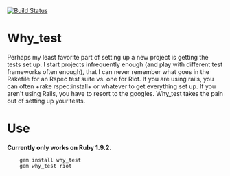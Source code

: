 [![Build Status](https://secure.travis-ci.org/[charlietanksley]/[why_test].png)](https://secure.travis-ci.org/[charlietanksley]/[why_test].png)



# Why_test



Perhaps my least favorite part of setting up a new project is getting 
the tests set up.  I start projects infrequently enough (and play with 
different test frameworks often enough), that I can never remember what 
goes in the Rakefile for an Rspec test suite vs. one for Riot.  If you 
are using rails, you can often +rake rspec:install+ or whatever to get 
everything set up.  If you aren't using Rails, you have to resort to the 
googles.  Why_test takes the pain out of setting up your tests.

# Use

**Currently only works on Ruby 1.9.2.**

```
    gem install why_test
    gem why_test riot
```
